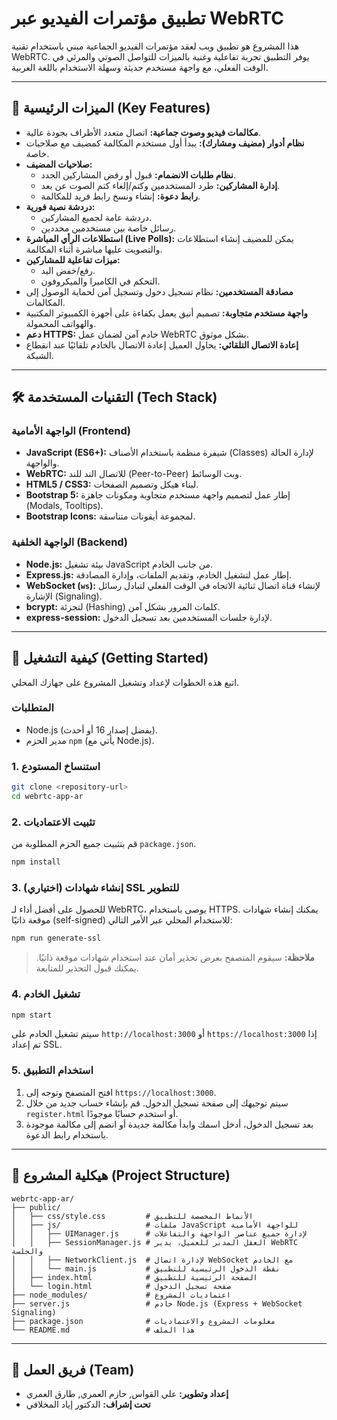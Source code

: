# تطبيق مؤتمرات الفيديو عبر WebRTC

هذا المشروع هو تطبيق ويب لعقد مؤتمرات الفيديو الجماعية مبني باستخدام تقنية WebRTC. يوفر التطبيق تجربة تفاعلية وغنية بالميزات للتواصل الصوتي والمرئي في الوقت الفعلي، مع واجهة مستخدم حديثة وسهلة الاستخدام باللغة العربية.

---

## 🌟 الميزات الرئيسية (Key Features)

- **مكالمات فيديو وصوت جماعية:** اتصال متعدد الأطراف بجودة عالية.
- **نظام أدوار (مضيف ومشارك):** يبدأ أول مستخدم المكالمة كمضيف مع صلاحيات خاصة.
- **صلاحيات المضيف:**
  - **نظام طلبات الانضمام:** قبول أو رفض المشاركين الجدد.
  - **إدارة المشاركين:** طرد المستخدمين وكتم/إلغاء كتم الصوت عن بعد.
  - **رابط دعوة:** إنشاء ونسخ رابط فريد للمكالمة.
- **دردشة نصية فورية:**
  - دردشة عامة لجميع المشاركين.
  - رسائل خاصة بين مستخدمين محددين.
- **استطلاعات الرأي المباشرة (Live Polls):** يمكن للمضيف إنشاء استطلاعات والتصويت عليها مباشرة أثناء المكالمة.
- **ميزات تفاعلية للمشاركين:**
  - رفع/خفض اليد.
  - التحكم في الكاميرا والميكروفون.
- **مصادقة المستخدمين:** نظام تسجيل دخول وتسجيل آمن لحماية الوصول إلى المكالمات.
- **واجهة مستخدم متجاوبة:** تصميم أنيق يعمل بكفاءة على أجهزة الكمبيوتر المكتبية والهواتف المحمولة.
- **دعم HTTPS:** خادم آمن لضمان عمل WebRTC بشكل موثوق.
- **إعادة الاتصال التلقائي:** يحاول العميل إعادة الاتصال بالخادم تلقائيًا عند انقطاع الشبكة.

---

## 🛠️ التقنيات المستخدمة (Tech Stack)

### الواجهة الأمامية (Frontend)

- **JavaScript (ES6+):** شيفرة منظمة باستخدام الأصناف (Classes) لإدارة الحالة والواجهة.
- **WebRTC:** للاتصال الند للند (Peer-to-Peer) وبث الوسائط.
- **HTML5 / CSS3:** لبناء هيكل وتصميم الصفحات.
- **Bootstrap 5:** إطار عمل لتصميم واجهة مستخدم متجاوبة ومكونات جاهزة (Modals, Tooltips).
- **Bootstrap Icons:** لمجموعة أيقونات متناسقة.

### الواجهة الخلفية (Backend)

- **Node.js:** بيئة تشغيل JavaScript من جانب الخادم.
- **Express.js:** إطار عمل لتشغيل الخادم، وتقديم الملفات، وإدارة المصادقة.
- **WebSocket (`ws`):** لإنشاء قناة اتصال ثنائية الاتجاه في الوقت الفعلي لتبادل رسائل الإشارة (Signaling).
- **bcrypt:** لتجزئة (Hashing) كلمات المرور بشكل آمن.
- **express-session:** لإدارة جلسات المستخدمين بعد تسجيل الدخول.

---

## 🚀 كيفية التشغيل (Getting Started)

اتبع هذه الخطوات لإعداد وتشغيل المشروع على جهازك المحلي.

### المتطلبات

- Node.js (يفضل إصدار 16 أو أحدث).
- مدير الحزم `npm` (يأتي مع Node.js).

### 1. استنساخ المستودع

```bash
git clone <repository-url>
cd webrtc-app-ar
```

### 2. تثبيت الاعتماديات

قم بتثبيت جميع الحزم المطلوبة من `package.json`.

```bash
npm install
```

### 3. (اختياري) إنشاء شهادات SSL للتطوير

للحصول على أفضل أداء لـ WebRTC، يوصى باستخدام HTTPS. يمكنك إنشاء شهادات موقعة ذاتيًا (self-signed) للاستخدام المحلي عبر الأمر التالي:

```bash
npm run generate-ssl
```

> **ملاحظة:** سيقوم المتصفح بعرض تحذير أمان عند استخدام شهادات موقعة ذاتيًا. يمكنك قبول التحذير للمتابعة.

### 4. تشغيل الخادم

```bash
npm start
```

سيتم تشغيل الخادم على `http://localhost:3000` أو `https://localhost:3000` إذا تم إعداد SSL.

### 5. استخدام التطبيق

1.  افتح المتصفح وتوجه إلى `https://localhost:3000`.
2.  سيتم توجيهك إلى صفحة تسجيل الدخول. قم بإنشاء حساب جديد من خلال `register.html` أو استخدم حسابًا موجودًا.
3.  بعد تسجيل الدخول، أدخل اسمك وابدأ مكالمة جديدة أو انضم إلى مكالمة موجودة باستخدام رابط الدعوة.

---

## 📂 هيكلية المشروع (Project Structure)

```
webrtc-app-ar/
├── public/
│   ├── css/style.css         # الأنماط المخصصة للتطبيق
│   ├── js/                   # ملفات JavaScript للواجهة الأمامية
│   │   ├── UIManager.js      # لإدارة جميع عناصر الواجهة والتفاعلات
│   │   ├── SessionManager.js # العقل المدبر للعميل، يدير WebRTC والجلسة
│   │   ├── NetworkClient.js  # لإدارة اتصال WebSocket مع الخادم
│   │   └── main.js           # نقطة الدخول الرئيسية للتطبيق
│   ├── index.html            # الصفحة الرئيسية للتطبيق
│   └── login.html            # صفحة تسجيل الدخول
├── node_modules/             # اعتماديات المشروع
├── server.js                 # خادم Node.js (Express + WebSocket Signaling)
├── package.json              # معلومات المشروع والاعتماديات
└── README.md                 # هذا الملف
```

---

## 👥 فريق العمل (Team)

- **إعداد وتطوير:** علي القواس, حازم العمري, طارق العمري
- **تحت إشراف:** الدكتور إياد المخلافي
